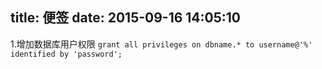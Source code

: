 title: 便签
date: 2015-09-16 14:05:10
---
1.增加数据库用户权限
```grant all privileges on dbname.* to username@'%' identified by 'password';```
